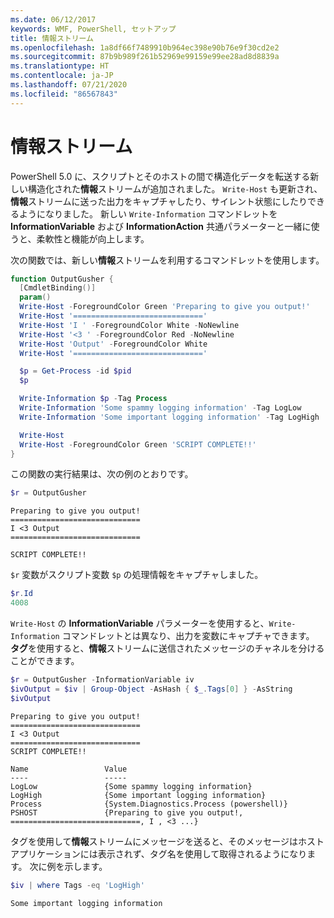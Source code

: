 ```yaml
---
ms.date: 06/12/2017
keywords: WMF, PowerShell, セットアップ
title: 情報ストリーム
ms.openlocfilehash: 1a8df66f7489910b964ec398e90b76e9f30cd2e2
ms.sourcegitcommit: 87b9b989f261b52969e99159e99ee28ad8d8839a
ms.translationtype: HT
ms.contentlocale: ja-JP
ms.lasthandoff: 07/21/2020
ms.locfileid: "86567843"
---
```

# <a name="information-stream"></a>情報ストリーム

PowerShell 5.0 に、スクリプトとそのホストの間で構造化データを転送する新しい構造化された**情報**ストリームが追加されました。 `Write-Host` も更新され、**情報**ストリームに送った出力をキャプチャしたり、サイレント状態にしたりできるようになりました。 新しい `Write-Information` コマンドレットを **InformationVariable** および **InformationAction** 共通パラメーターと一緒に使うと、柔軟性と機能が向上します。

次の関数では、新しい**情報**ストリームを利用するコマンドレットを使用します。

```powershell
function OutputGusher {
  [CmdletBinding()]
  param()
  Write-Host -ForegroundColor Green 'Preparing to give you output!'
  Write-Host '============================='
  Write-Host 'I ' -ForegroundColor White -NoNewline
  Write-Host '<3 ' -ForegroundColor Red -NoNewline
  Write-Host 'Output' -ForegroundColor White
  Write-Host '============================='

  $p = Get-Process -id $pid
  $p

  Write-Information $p -Tag Process
  Write-Information 'Some spammy logging information' -Tag LogLow
  Write-Information 'Some important logging information' -Tag LogHigh

  Write-Host
  Write-Host -ForegroundColor Green 'SCRIPT COMPLETE!!'
}
```

この関数の実行結果は、次の例のとおりです。

```powershell
$r = OutputGusher
```

```Output
Preparing to give you output!
=============================
I <3 Output
=============================

SCRIPT COMPLETE!!
```

`$r` 変数がスクリプト変数 `$p` の処理情報をキャプチャしました。

```powershell
$r.Id
4008
```

`Write-Host` の **InformationVariable** パラメーターを使用すると、`Write-Information` コマンドレットとは異なり、出力を変数にキャプチャできます。 **タグ**を使用すると、**情報**ストリームに送信されたメッセージのチャネルを分けることができます。

```powershell
$r = OutputGusher -InformationVariable iv
$ivOutput = $iv | Group-Object -AsHash { $_.Tags[0] } -AsString
$ivOutput
```

```Output
Preparing to give you output!
=============================
I <3 Output
=============================
SCRIPT COMPLETE!!

Name                 Value
----                 -----
LogLow               {Some spammy logging information}
LogHigh              {Some important logging information}
Process              {System.Diagnostics.Process (powershell)}
PSHOST               {Preparing to give you output!, =============================, I , <3 ...}
```

タグを使用して**情報**ストリームにメッセージを送ると、そのメッセージはホスト アプリケーションには表示されず、タグ名を使用して取得されるようになります。 次に例を示します。

```powershell
$iv | where Tags -eq 'LogHigh'
```

```Output
Some important logging information
```
